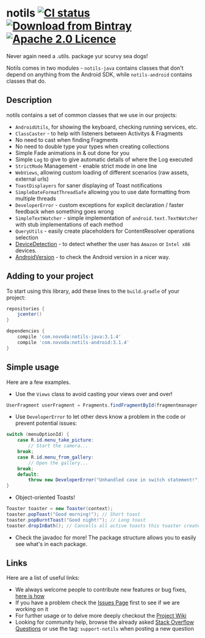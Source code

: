 # notils [![CI status](https://ci.novoda.com/buildStatus/icon?job=notils)](https://ci.novoda.com/job/notils/lastBuild/console) [![Download from Bintray](https://api.bintray.com/packages/novoda/maven/notils-android/images/download.svg)](https://bintray.com/novoda/maven/notils-android/_latestVersion) [![Apache 2.0 Licence](https://img.shields.io/github/license/novoda/notils.svg)](https://github.com/novoda/notils/blob/master/LICENSE.txt)

Never again need a .utils. package yur scurvy sea dogs!

Notils comes in two modules - `notils-java` contains classes that don't depend on anything from the Android SDK, while `notils-android` contains classes that do.

## Description

notils contains a set of common classes that we use in our projects:

  - `AndroidUtils`, for showing the keyboard, checking running services, etc.
  - `ClassCaster` - to help with listeners between Activitys & Fragments
  - No need to cast when finding Fragments
  - No need to double type your types when creating collections
  - Simple Fade animations in & out done for you
  - Simple `Log` to give to give automatic details of where the Log executed
  - `StrictMode` Management - enable strict mode in one line
  - `WebViews`, allowing custom loading of different scenarios (raw assets, external urls)
  - `ToastDisplayers` for saner displaying of Toast notifications
  - `SimpleDateFormatThreadSafe` allowing you to use date formatting from multiple threads
  - `DeveloperError` - custom exceptions for explicit declaration / faster feedback when something goes wrong
  - `SimpleTextWatcher` - simple implementation of `android.text.TextWatcher` with stub implementations of each method
  - `QueryUtils` - easily create placeholders for ContentResolver operations selection
  - [DeviceDetection](https://github.com/novoda/notils/blob/master/android/src/main/java/com/novoda/notils/devicedetection/DeviceDetection.java) - to detect whether the user has `Amazon` or `Intel x86` devices.
  - [AndroidVersion](https://github.com/novoda/notils/blob/master/android/src/main/java/com/novoda/notils/devicedetection/AndroidVersion.java) - to check the Android version in a nicer way.


## Adding to your project

To start using this library, add these lines to the `build.gradle` of your project:

```groovy
repositories {
    jcenter()
}

dependencies {
    compile 'com.novoda:notils-java:3.1.4'
    compile 'com.novoda:notils-android:3.1.4'
}
```


## Simple usage

Here are a few examples.

 * Use the `Views` class to avoid casting your views over and over!
 
 ```java
 UserFragment userFragment = Fragments.findFragmentById(fragmentmanager, R.id.userFragment);
 ```

 * Use `DeveloperError` to let other devs know a problem in the code or prevent potential issues:
 
 ```java
 switch (menuOptionId) {
     case R.id.menu_take_picture:
         // Start the camera...
     break;
     case R.id.menu_from_gallery:
         // Open the gallery...
     break;
     default:
         throw new DeveloperError("Unhandled case in switch statement!");
 }
 ```
 
 * Object-oriented Toasts!
 
 ```java
 Toaster toaster = new Toaster(context);
 toaster.popToast("Good morning!"); // Short toast
 toaster.popBurntToast("Good night!"); // Long toast
 toaster.dropInBath(); // Cancells all active toasts this toaster created
 ```
 
 * Check the javadoc for more! The package structure allows you to easily see what's in each package.


## Links

Here are a list of useful links:

 * We always welcome people to contribute new features or bug fixes, [here is how](https://github.com/novoda/novoda/blob/master/CONTRIBUTING.md)
 * If you have a problem check the [Issues Page](https://github.com/novoda/notils/issues) first to see if we are working on it
 * For further usage or to delve more deeply checkout the [Project Wiki](https://github.com/novoda/notils/wiki)
 * Looking for community help, browse the already asked [Stack Overflow Questions](http://stackoverflow.com/questions/tagged/support-notils) or use the tag: `support-notils` when posting a new question
